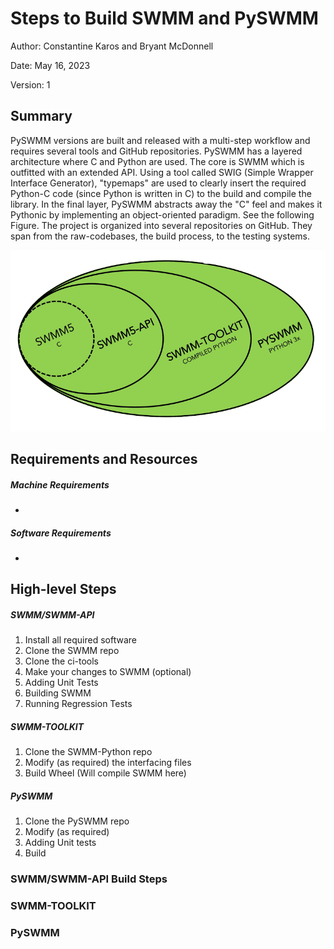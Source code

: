 # Steps to Build SWMM and PySWMM

Author: Constantine Karos and Bryant McDonnell

Date: May 16, 2023

Version: 1

## Summary

PySWMM versions are built and released with a multi-step workflow and requires several tools and GitHub repositories.  PySWMM has a layered architecture where C and Python are used.  The core is SWMM which is outfitted with an extended API.  Using a tool called SWIG (Simple Wrapper Interface Generator), "typemaps" are used to clearly insert the required Python-C code (since Python is written in C) to the build and compile the library.  In the final layer, PySWMM abstracts away the "C" feel and makes it Pythonic by implementing an object-oriented paradigm.  See the following Figure.  The project is organized into several repositories on GitHub.  They span from the raw-codebases, the build process, to the testing systems.  

![pyswmm-layers](_static/pyswmm-layers.png)

## Requirements and Resources

##### Machine Requirements

- 



##### Software Requirements

- 



## High-level Steps

##### SWMM/SWMM-API

1. Install all required software
2. Clone the SWMM repo
3. Clone the ci-tools
4. Make your changes to SWMM (optional)
5. Adding Unit Tests
6. Building SWMM
7. Running Regression Tests



##### SWMM-TOOLKIT

1. Clone the SWMM-Python repo
2. Modify (as required) the interfacing files
3. Build Wheel (Will compile SWMM here)



##### PySWMM

1. Clone the PySWMM repo
2. Modify (as required)
3. Adding Unit tests
4. Build



### SWMM/SWMM-API Build Steps



### SWMM-TOOLKIT



### PySWMM







